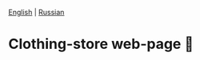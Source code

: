 [English](https://github.com/Pavel-Sol/sea-fight-game/blob/master/README.md) | [Russian](https://github.com/Pavel-Sol/sea-fight-game/commit/2065710ec24185a4f02ef1867bc1827c3e7292d5)

# Clothing-store web-page  :shirt: